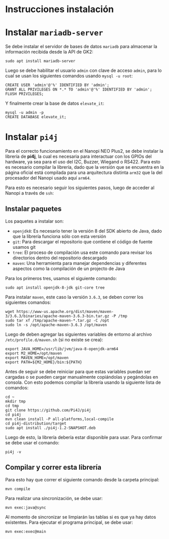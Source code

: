 # **Instrucciones instalación**

# Instalar `mariadb-server`

Se debe instalar el servidor de bases de datos `mariadb` para almacenar la información recibida desde la API de GK2:

```
sudo apt install mariadb-server
```

Luego se debe habilitar el usuario `admin` con clave de acceso `admin`, para lo cual se usan los siguientes comandos usando `mysql -u root`:

```
CREATE USER 'admin'@'%' IDENTIFIED BY 'admin';
GRANT ALL PRIVILEGES ON *.* TO 'admin'@'%' IDENTIFIED BY 'admin';
FLUSH PRIVILEGES;
```

Y finalmente crear la base de datos `elevate_it`:
```
mysql -u admin -p
CREATE DATABASE elevate_it;
```

# Instalar `pi4j`

Para el correcto funcionamiento en el Nanopi NEO Plus2, se debe instalar la librería de **pi4j**, la cual es necesaria para interactuar con los GPIOs del hardware, ya sea para el uso del I2C, Buzzer, Wiegand o RS422. Para esto es necesario compilar la librería, dado que la versión que se encuentra en la página oficial está compilada para una arquitectura distinta `arm32` que la del procesador del Nanopi usado aquí `arm64`.

Para esto es necesario seguir los siguientes pasos, luego de acceder al Nanopi a través de `ssh`:

## Instalar paquetes

Los paquetes a instalar son:
- `openjdk8`: Es necesario tener la versión 8 del SDK abierto de Java, dado que la librería funciona sólo con esta versión
- `git`: Para descargar el repositorio que contiene el código de fuente usamos git
- `tree`: El proceso de compilación usa este comando para revisar los directorios dentro del repositorio descargado
- `maven`: Una herramienta para manejar dependencias y diferentes aspectos como la compilación de un projecto de Java

Para los primeros tres, usamos el siguiente comando:

```
sudo apt install openjdk-8-jdk git-core tree
```

Para instalar `maven`, este caso la versión `3.6.3`, se deben correr los siguientes comandos:

```
wget https://www-us.apache.org/dist/maven/maven-3/3.6.3/binaries/apache-maven-3.6.3-bin.tar.gz -P /tmp
sudo tar xf /tmp/apache-maven-*.tar.gz -C /opt
sudo ln -s /opt/apache-maven-3.6.3 /opt/maven
```

Luego de deben agregar las siguientes variables de entorno al archivo `/etc/profile.d/maven.sh` (si no existe se crea):

```
export JAVA_HOME=/usr/lib/jvm/java-8-openjdk-arm64
export M2_HOME=/opt/maven
export MAVEN_HOME=/opt/maven
export PATH=${M2_HOME}/bin:${PATH}
```

Antes de seguir se debe reiniciar para que estas variables puedan ser cargadas o se pueden cargar manualmente copiándolas y pegándolas en consola. Con esto podemos compilar la librería usando la siguiente lista de comandos:

```
cd ~
mkdir tmp
cd tmp
git clone https://github.com/Pi4J/pi4j
cd pi4j
mvn clean install -P all-platforms,local-compile
cd pi4j-distribution/target
sudo apt install ./pi4j-1.2-SNAPSHOT.deb
```

Luego de esto, la librería debería estar disponible para usar. Para confirmar se debe usar el comando:

```
pi4j -v
```

## Compilar y correr esta librería

Para esto hay que correr el siguiente comando desde la carpeta principal:

```
mvn compile
```

Para realizar una sincronización, se debe usar:

```
mvn exec:java@sync
```

Al momento de sincronizar se limpiarán las tablas si es que ya hay datos existentes. Para ejecutar el programa principal, se debe usar:
```
mvn exec:exec@main
```
